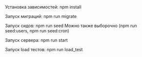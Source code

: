 Установка зависимостей:
npm install

Запуск миграций:
npm run migrate

Запуск сидов:
npm run seed
Можно также выборочно (npm run seed:users, npm run seed:cron)

Запуск сервера:
npm run start

Запуск load тестов:
npm run load_test
